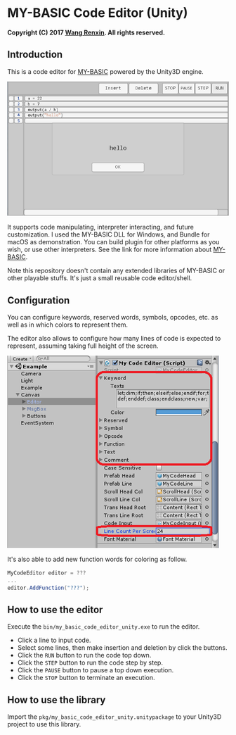 # MY-BASIC Code Editor (Unity)

**Copyright (C) 2017 [Wang Renxin](https://cn.linkedin.com/in/wang-renxin-02049443). All rights reserved.**

## Introduction

This is a code editor for [MY-BASIC](https://github.com/paladin-t/my_basic) powered by the Unity3D engine.

![](docs/run.png)

It supports code manipulating, interpreter interacting, and future customization. I used the MY-BASIC DLL for Windows, and Bundle for macOS as demonstration. You can build plugin for other platforms as you wish, or use other interpreters. See the link for more information about [MY-BASIC](https://github.com/paladin-t/my_basic).

Note this repository doesn't contain any extended libraries of MY-BASIC or other playable stuffs. It's just a small reusable code editor/shell.

## Configuration

You can configure keywords, reserved words, symbols, opcodes, etc. as well as in which colors to represent them.

The editor also allows to configure how many lines of code is expected to represent, assuming taking full height of the screen.

![](docs/config.png)

It's also able to add new function words for coloring as follow.

~~~~~~~~~~cs
MyCodeEditor editor = ???
...
editor.AddFunction("???");
~~~~~~~~~~

## How to use the editor

Execute the `bin/my_basic_code_editor_unity.exe` to run the editor.

* Click a line to input code.
* Select some lines, then make insertion and deletion by click the buttons.
* Click the `RUN` button to run the code top down.
* Click the `STEP` button to run the code step by step.
* Click the `PAUSE` button to pause a top down execution.
* Click the `STOP` button to terminate an execution.

## How to use the library

Import the `pkg/my_basic_code_editor_unity.unitypackage` to your Unity3D project to use this library.
